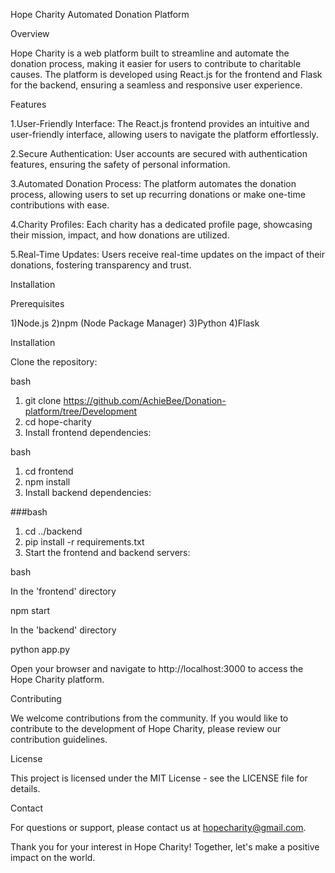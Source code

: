 Hope Charity Automated Donation Platform

Overview

Hope Charity is a web platform built to streamline and automate the donation process, making it easier for users to contribute to charitable causes. The platform is developed using React.js for the frontend and Flask for the backend, ensuring a seamless and responsive user experience.

Features

1.User-Friendly Interface: The React.js frontend provides an intuitive and user-friendly interface, allowing users to navigate the platform effortlessly.

2.Secure Authentication: User accounts are secured with authentication features, ensuring the safety of personal information.

3.Automated Donation Process: The platform automates the donation process, allowing users to set up recurring donations or make one-time contributions with ease.

4.Charity Profiles: Each charity has a dedicated profile page, showcasing their mission, impact, and how donations are utilized.

5.Real-Time Updates: Users receive real-time updates on the impact of their donations, fostering transparency and trust.

Installation

Prerequisites

 1)Node.js
 2)npm (Node Package Manager)
 3)Python
 4)Flask
 
 
Installation

Clone the repository:

bash

1) git clone https://github.com/AchieBee/Donation-platform/tree/Development
2) cd hope-charity
3) Install frontend dependencies:

bash

1) cd frontend
2) npm install
3) Install backend dependencies:

###bash

1) cd ../backend
2) pip install -r requirements.txt
3) Start the frontend and backend servers:

bash

In the 'frontend' directory

npm start

In the 'backend' directory


python app.py

Open your browser and navigate to http://localhost:3000 to access the Hope Charity platform.

Contributing

We welcome contributions from the community. If you would like to contribute to the development of Hope Charity, please review our contribution guidelines.

License

This project is licensed under the MIT License - see the LICENSE file for details.

Contact

For questions or support, please contact us at hopecharity@gmail.com.

Thank you for your interest in Hope Charity! Together, let's make a positive impact on the world.

